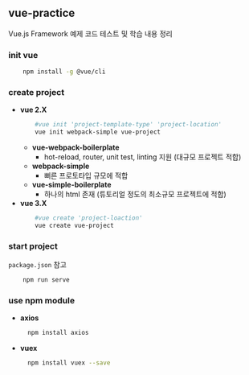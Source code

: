 ## vue-practice
Vue.js Framework 예제 코드 테스트 및 학습 내용 정리

### init vue 
```bash
    npm install -g @vue/cli
```

### create project
+ **vue 2.X**
    ```bash
        #vue init 'project-template-type' 'project-location'
        vue init webpack-simple vue-project
    ```
  + **vue-webpack-boilerplate**
    + hot-reload, router, unit test, linting 지원 (대규모 프로젝트 적합)
  + **webpack-simple**
    + 뻐른 프로토타입 규모에 적합
  + **vue-simple-boilerplate**
    + 하나의 html 존재 (튜토리얼 정도의 최소규모 프로젝트에 적합) 
+ **vue 3.X**
    ```bash
        #vue create 'project-loaction'
        vue create vue-project
    ```

### start project
`package.json` 참고  
```bash
    npm run serve
```

### use npm module
+ **axios**
  ```bash
    npm install axios
  ```
+ **vuex**
  ```bash
    npm install vuex --save
  ```